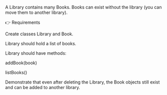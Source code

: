A Library contains many Books.
Books can exist without the library (you can move them to another library).

👉 Requirements

Create classes Library and Book.

Library should hold a list of books.

Library should have methods:

addBook(book)

listBooks()

Demonstrate that even after deleting the Library, the Book objects still exist and can be added to another library.
